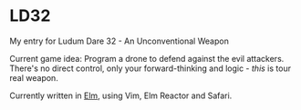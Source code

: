 # LD32
My entry for Ludum Dare 32 - An Unconventional Weapon

Current game idea:
Program a drone to defend against the evil attackers. There's no direct control, only your forward-thinking and logic - *this* is tour real weapon.

Currently written in [Elm](http://elm-lang.org), using Vim, Elm Reactor and Safari.
